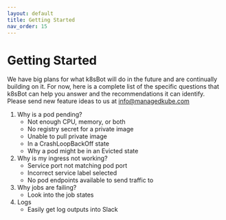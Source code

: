```yaml
---
layout: default
title: Getting Started
nav_order: 15
---
```


# Getting Started
We have big plans for what k8sBot will do in the future and are continually building on it. For now, here is a complete list of the specific questions that  k8sBot can help you answer and the recommendations it can identify. Please send new feature ideas to us at info@managedkube.com

1. Why is a pod pending?
   * Not enough CPU, memory, or both
   * No registry secret for a private image
   * Unable to pull private image
   * In a CrashLoopBackOff state
   * Why a pod might be in an Evicted state
2. Why is my ingress not working?
   * Service port not matching pod port
   * Incorrect service label selected
   * No pod endpoints available to send traffic to
3. Why jobs are failing?
   * Look into the job states
5. Logs
   * Easily get log outputs into Slack
